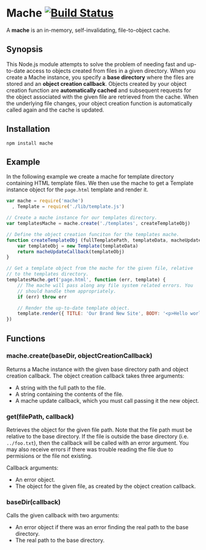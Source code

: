 Mache   [![Build Status](https://travis-ci.org/limulus/mache.png)](https://travis-ci.org/limulus/mache)
=====

A **mache** is an in-memory, self-invalidating, file-to-object cache.

Synopsis
--------

This Node.js module attempts to solve the problem of needing fast and up-to-date access to objects created from files in a given directory. When you create a Mache instance, you specify a **base directory** where the files are stored and an **object creation callback**. Objects created by your object creation function are **automatically cached** and subsequent requests for the object associated with the given file are retrieved from the cache. When the underlying file changes, your object creation function is automatically called again and the cache is updated.


Installation
------------

```shell
npm install mache
```

Example
-------

In the following example we create a mache for template directory containing HTML template files. We then use the mache to get a Template instance object for the `page.html` template and render it.

```javascript
var mache = require('mache')
  , Template = require('./lib/template.js')

// Create a mache instance for our templates directory.
var templatesMache = mache.create('./templates', createTemplateObj)

// Define the object creation funciton for the templates mache.
function createTemplateObj (fullTemplatePath, templateData, macheUpdateCallback) {
    var templateObj = new Template(templateData)
    return macheUpdateCallback(templateObj)
}

// Get a template object from the mache for the given file, relative
// to the templates directory.
templatesMache.get('page.html', function (err, template) {
    // The mache will pass along any file system related errors. You
    // should handle them appropriately.
    if (err) throw err

    // Render the up-to-date template object.
    template.render({ TITLE: 'Our Brand New Site', BODY: '<p>Hello world!</p>' })
})
```

Functions
---------

### mache.create(baseDir, objectCreationCallback)

Returns a Mache instance with the given base directory path and object creation callback. The object creation callback takes three arguments:

  * A string with the full path to the file.
  * A string containing the contents of the file.
  * A mache update callback, which you must call passing it the new object.


### get(filePath, callback)

Retrieves the object for the given file path. Note that the file path must be relative to the base directory. If the file is outside the base directory (i.e. `../foo.txt`), then the callback will be called with an error argument. You may also receive errors if there was trouble reading the file due to permisions or the file not existing.

Callback arguments:

  * An error object.
  * The object for the given file, as created by the object creation callback.


### baseDir(callback)

Calls the given callback with two arguments:

  * An error object if there was an error finding the real path to the base directory.
  * The real path to the base directory.

